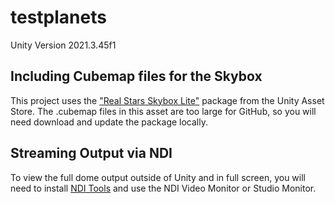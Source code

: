 # testplanets

Unity Version 2021.3.45f1

## Including Cubemap files for the Skybox
This project uses the ["Real Stars Skybox Lite"](https://assetstore.unity.com/packages/3d/environments/sci-fi/real-stars-skybox-lite-116333#content) package from the Unity Asset Store.
The .cubemap files in this asset are too large for GitHub, so you will need download and update the package locally.

## Streaming Output via NDI
To view the full dome output outside of Unity and in full screen, you will need to install [NDI Tools](https://ndi.video/tools/) and use the NDI Video Monitor or Studio Monitor.
